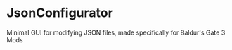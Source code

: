 # JsonConfigurator
Minimal GUI for modifying JSON files, made specifically for Baldur's Gate 3 Mods
